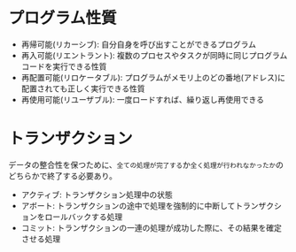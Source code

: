 # プログラム性質

- 再帰可能(リカーシブ): 自分自身を呼び出すことができるプログラム
- 再入可能(リエントラント): 複数のプロセスやタスクが同時に同じプログラムコードを実行できる性質
- 再配置可能(リロケータブル): プログラムがメモリ上のどの番地(アドレス)に配置されても正しく実行できる性質
- 再使用可能(リユーザブル): 一度ロードすれば、繰り返し再使用できる

# トランザクション

データの整合性を保つために、`全ての処理が完了する`か`全く処理が行われなかったか`のどちらかで終了する必要あり。

- アクティブ: トランザクション処理中の状態
- アボート: トランザクションの途中で処理を強制的に中断してトランザクションをロールバックする処理
- コミット: トランザクションの一連の処理が成功した際に、その結果を確定させる処理

